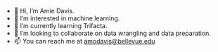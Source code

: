- 👋 Hi, I’m Amie Davis.
- 👀 I’m interested in machine learning.
- 🌱 I’m currently learning Trifacta.
- 💞️ I’m looking to collaborate on data wrangling and data preparation.
- 📫 You can reach me at amodavis@bellevue.edu

<!---
amodavis/amodavis is a ✨ special ✨ repository because its `README.md` (this file) appears on your GitHub profile.
You can click the Preview link to take a look at your changes.
--->
